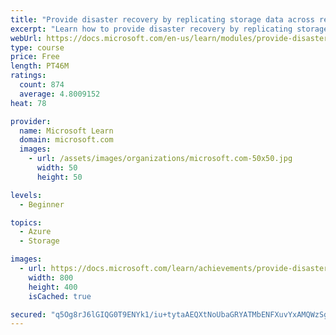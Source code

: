 ```yaml
---
title: "Provide disaster recovery by replicating storage data across regions and failing over to secondary location"
excerpt: "Learn how to provide disaster recovery by replicating storage data across regions and failing over to secondary location."
webUrl: https://docs.microsoft.com/en-us/learn/modules/provide-disaster-recovery-replicate-storage-data/
type: course
price: Free
length: PT46M
ratings:
  count: 874
  average: 4.8009152
heat: 78

provider:
  name: Microsoft Learn
  domain: microsoft.com
  images:
    - url: /assets/images/organizations/microsoft.com-50x50.jpg
      width: 50
      height: 50

levels:
  - Beginner

topics:
  - Azure
  - Storage

images:
  - url: https://docs.microsoft.com/learn/achievements/provide-disaster-recovery-replicate-storage-data-social.png
    width: 800
    height: 400
    isCached: true

secured: "q5Og8rJ6lGIQG0T9ENYk1/iu+tytaAEQXtNoUbaGRYATMbENFXuvYxAMQWzSgIHvIRsqNN7XMb5cejjz/XQr7LQECm7n2ZJvp7mqVbpIOBrz8W0mqmmza6fAAy0MDOEsnbh5Kfecy6EsLyR2D9TjiBE81c1dRA4Hy6Aru/q/dcj0+2ZuF0An+K8ZTCspE+3k+rTQWXAGdH4LWV6/2Nv0OCSlDVBrlLBsXmE0o4u2bIOHwYtN4jOEGRgHhPUHe3qAUTuJ0kLEo5wIqHl8xOd/8iyM1hoUSntjM3GfDs/wPQJy02s78lPjefOPBLxlOAVTD0JuO/nAHb9sG9cpwR+r4hdxCvblqOMphiPgY8wTIVzgTOo7ZiHwWza2/Qvb0ltLG6YH3gcsIfzqW1zc6djx6tHn6P4TZtCSDAUWy32NfGQ=;JMtSfvUqpWW4iLN27RqInw=="
---
```


